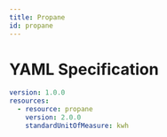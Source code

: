 ```yaml
---
title: Propane
id: propane
---
```




# YAML Specification

```yaml
version: 1.0.0
resources:
  - resource: propane
    version: 2.0.0
    standardUnitOfMeasure: kwh
```



